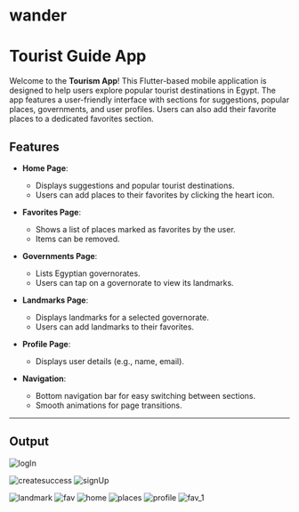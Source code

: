 # wander
# Tourist Guide App

Welcome to the **Tourism App**! This Flutter-based mobile application is designed to help users explore popular tourist destinations in Egypt. The app features a user-friendly interface with sections for suggestions, popular places, governments, and user profiles. Users can also add their favorite places to a dedicated favorites section.



## Features

- **Home Page**:
  - Displays suggestions and popular tourist destinations.
  - Users can add places to their favorites by clicking the heart icon.

- **Favorites Page**:
  - Shows a list of places marked as favorites by the user.
  - Items can be removed.

- **Governments Page**:
  - Lists Egyptian governorates.
  - Users can tap on a governorate to view its landmarks.

- **Landmarks Page**:
  - Displays landmarks for a selected governorate.
  - Users can add landmarks to their favorites.

- **Profile Page**:
  - Displays user details (e.g., name, email).

- **Navigation**:
  - Bottom navigation bar for easy switching between sections.
  - Smooth animations for page transitions.

---

## Output

![logIn](https://github.com/user-attachments/assets/da394ba6-f1d8-42b5-8ae3-ce96a65fe4de)



![createsuccess](https://github.com/user-attachments/assets/f35a7527-21ff-4676-b50d-b1a3d1b85ea1)
![signUp](https://github.com/user-attachments/assets/2a459f2f-c9cd-4b64-8b63-62e100eca85b)

![landmark](https://github.com/user-attachments/assets/27026733-fc9c-42e6-b0af-c7b3f51be51f)
![fav](https://github.com/user-attachments/assets/b3aa33de-cd2c-47da-b17e-24f41d33220c)
![home](https://github.com/user-attachments/assets/d762bf79-554e-4ebc-869b-d6a5bddf7fa0)
![places](https://github.com/user-attachments/assets/c1489188-7dd8-4e9c-a2ab-426708213189)
![profile](https://github.com/user-attachments/assets/fdc9b275-0047-4d5b-89cd-8cb28af43ec2)
![fav_1](https://github.com/user-attachments/assets/0e457906-5ab3-49d3-8893-8f47c12a13ff)

